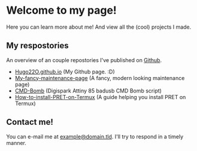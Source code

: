 # Welcome to my page! 
Here you can learn more about me! And view all the (cool) projects I made. 
## My respostories
An overview of an couple repostories I've published on [Github](https://github.com/Hugo22O).

- [Hugo22O.github.io](https://github.com/Hugo22O/Hugo22O.github.io) (My Github page. :D)
- [My-fancy-maintenance-page](https://github.com/Hugo22O/My-fancy-maintenance-page) (A fancy, modern looking maintenance page)
- [CMD-Bomb](https://github.com/Hugo22O/CMD-Bomb) (Digispark Attiny 85 badusb CMD Bomb script)
- [How-to-install-PRET-on-Termux](https://github.com/Hugo22O/How-to-install-PRET-on-Termux) (A guide helping you install PRET on Termux)


## Contact me! 
You can e-mail me at [example@domain.tld](#). I'll try to respond in a timely manner.

